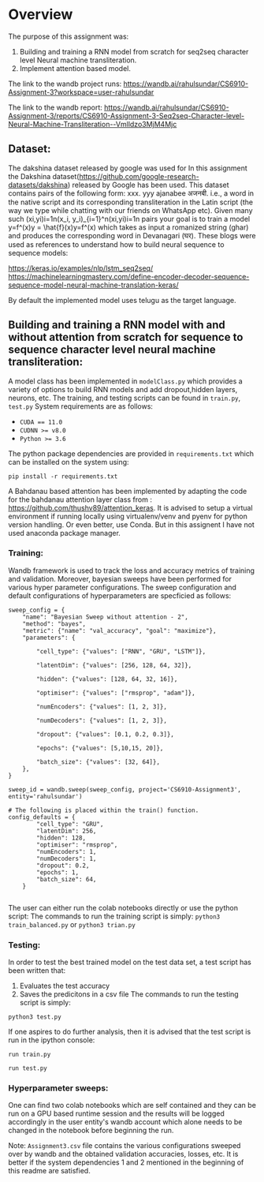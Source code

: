 # Overview
The purpose of this assignment was:
1. Building and training a RNN model from scratch for seq2seq character level Neural machine transliteration.
2. Implement attention based model.

The link to the wandb project runs:
https://wandb.ai/rahulsundar/CS6910-Assignment-3?workspace=user-rahulsundar

The link to the wandb report:
https://wandb.ai/rahulsundar/CS6910-Assignment-3/reports/CS6910-Assignment-3-Seq2seq-Character-level-Neural-Machine-Transliteration--Vmlldzo3MjM4Mjc
## Dataset:

The dakshina dataset released by google was used for 
In this assignment the Dakshina dataset(https://github.com/google-research-datasets/dakshina) released by Google has been used. This dataset contains pairs of the following form: 
﻿xxx.      yyy﻿
ajanabee अजनबी.
i.e., a word in the native script and its corresponding transliteration in the Latin script (the way we type while chatting with our friends on WhatsApp etc). Given many such (xi,yi)i=1n(x_i, y_i)_{i=1}^n(xi​,yi​)i=1n​ pairs your goal is to train a model y=f^(x)y = \hat{f}(x)y=f^​(x) which takes as input a romanized string (ghar) and produces the corresponding word in Devanagari (घर). 
These blogs were used as references to understand how to build neural sequence to sequence models: 

https://keras.io/examples/nlp/lstm_seq2seq/
https://machinelearningmastery.com/define-encoder-decoder-sequence-sequence-model-neural-machine-translation-keras/

By default the implemented model uses telugu as the target language. 

## Building and training a RNN model with and without attention from scratch for sequence to sequence character level neural machine transliteration:

A model class has been implemented in ```modelClass.py``` which provides a variety of options to build RNN models and add dropout,hidden layers, neurons, etc. 
The training, and testing scripts can be found in ```train.py```, ```test.py```
System requirements are as follows:
- ```CUDA == 11.0```
- ```CUDNN >= v8.0```
- ```Python >= 3.6 ```

The python package dependencies are provided in ```requirements.txt``` which can be installed on the system using:

```
pip install -r requirements.txt
```

A Bahdanau based attention has been implemented by adapting the code for the bahdanau attention layer class from : https://github.com/thushv89/attention_keras. 
It is advised to setup a virtual environment if running locally using virtualenv/venv and pyenv for python version handling. Or even better, use Conda. But in this assignent I have not used anaconda package manager. 
### Training:
Wandb framework is used to track the loss and accuracy metrics of training and validation. Moreover, bayesian sweeps have been performed for various hyper parameter configurations. 
The sweep configuration and default configurations of hyperparameters are specficied as follows:
```
sweep_config = {
    "name"﻿: "Bayesian Sweep without attention - 2"﻿,
    "method"﻿: "bayes"﻿,
    "metric"﻿: {﻿"name"﻿: "val_accuracy"﻿, "goal"﻿: "maximize"﻿}﻿,
    "parameters"﻿: {
        
        "cell_type"﻿: {﻿"values"﻿: [﻿"RNN"﻿, "GRU"﻿, "LSTM"﻿]﻿}﻿,
        
        "latentDim"﻿: {﻿"values"﻿: [﻿256﻿, 128﻿, 64﻿, 32﻿]﻿}﻿,
        
        "hidden"﻿: {﻿"values"﻿: [﻿128﻿, 64﻿, 32﻿, 16﻿]﻿}﻿,
        
        "optimiser"﻿: {﻿"values"﻿: [﻿"rmsprop"﻿, "adam"﻿]﻿}﻿,
        
        "numEncoders"﻿: {﻿"values"﻿: [﻿1﻿, 2﻿, 3﻿]﻿}﻿,
        
        "numDecoders"﻿: {﻿"values"﻿: [﻿1﻿, 2﻿, 3﻿]﻿}﻿,
        
        "dropout"﻿: {﻿"values"﻿: [﻿0.1﻿, 0.2﻿, 0.3﻿]﻿}﻿,
        
        "epochs"﻿: {﻿"values"﻿: [﻿5﻿,﻿10﻿,﻿15﻿, 20﻿]﻿}﻿,
        
        "batch_size"﻿: {﻿"values"﻿: [﻿32﻿, 64﻿]﻿}﻿,
    }﻿,
}

sweep_id = wandb.sweep(sweep_config, project='CS6910-Assignment3', entity='rahulsundar')

# The following is placed within the train() function. 
config_defaults = {
        "cell_type": "GRU",
        "latentDim": 256,
        "hidden": 128,
        "optimiser": "rmsprop",
        "numEncoders": 1,
        "numDecoders": 1,
        "dropout": 0.2,
        "epochs": 1,
        "batch_size": 64,
    }
 
```

The user can either run the colab notebooks directly or use the python script:
The commands to run the training script is simply:
```python3 train_balanced.py```
or 
```python3 trian.py```


### Testing:

In order to test the best trained model on the test data set, a test script has been written that:
1. Evaluates the test accuracy
2. Saves the predicitons in a csv file
The commands to run the testing script is simply:

```python3 test.py```

If one aspires to do further analysis, then it is advised that the test script is run in the ipython console:

```run train.py```

```run test.py```


### Hyperparameter sweeps:

One can find two colab notebooks which are self contained and they can be run on a GPU based runtime session and the results will be logged accordingly in the user entity's wandb account which alone needs to be changed in the notebook before beginning the run. 

Note: ```Assignment3.csv``` file contains the various configurations sweeped over by wandb and the obtained validation accuracies, losses, etc. 
It is  better if the system dependencies 1 and 2 mentioned in the beginning of this readme are satisfied.  
